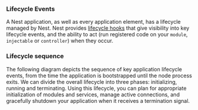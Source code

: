 ### Lifecycle Events

A Nest application, as well as every application element, has a lifecycle managed by Nest.
Nest provides <ins>lifecycle hooks</ins> that give visibility into key lifecycle events, and the ability to act
(run registered code on your `module`, `injectable` or `controller`) when they occur.

### Lifecycle sequence

The following diagram depicts the sequence of key application lifecycle events,
from the time the application is bootstrapped until the node process exits.
We can divide the overall lifecycle into three phases: initializing, running and terminating.
Using this lifecycle, you can plan for appropriate initialization of modules and services,
manage active connections, and gracefully shutdown your application when it receives a termination signal.
